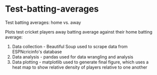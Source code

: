 # Test-batting-averages
Test batting averages: home vs. away

Plots test cricket players away batting average against their home batting average:

1. Data collection - Beautiful Soup used to scrape data from ESPNcricinfo's database
2. Data analysis - pandas used for data wrangling and analysis
3. Data plotting - matplotlib used to generate final figure, which uses a heat map to show relative density of players relative to one another
